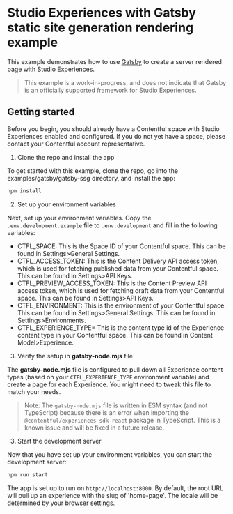 # Studio Experiences with Gatsby static site generation rendering example

This example demonstrates how to use [Gatsby](https://www.gatsbyjs.com/) to create a server rendered page with Studio Experiences.

> This example is a work-in-progress, and does not indicate that Gatsby is an officially supported framework for Studio Experiences. 

## Getting started

Before you begin, you should already have a Contentful space with Studio Experiences enabled and configured. If you do not yet have a space, please contact your Contentful account representative.

1. Clone the repo and install the app

To get started with this example, clone the repo, go into the examples/gatsby/gatsby-ssg directory, and install the app:

```bash
npm install
```

2. Set up your environment variables

Next, set up your environment variables. Copy the `.env.development.example` file to `.env.development` and fill in the following variables:

- CTFL_SPACE: This is the Space ID of your Contentful space. This can be found in Settings>General Settings.
- CTFL_ACCESS_TOKEN: This is the Content Delivery API access token, which is used for fetching published data from your Contentful space. This can be found in Settings>API Keys.
- CTFL_PREVIEW_ACCESS_TOKEN: This is the Content Preview API access token, which is used for fetching draft data from your Contentful space. This can be found in Settings>API Keys.
- CTFL_ENVIRONMENT: This is the environment of your Contentful space. This can be found in Settings>General Settings. This can be found in Settings>Environments.
- CTFL_EXPERIENCE_TYPE= This is the content type id of the Experience content type in your Contentful space. This can be found in Content Model>Experience.

3. Verify the setup in **gatsby-node.mjs** file

The **gatsby-node.mjs** file is configured to pull down all Experience content types (based on your `CTFL_EXPERIENCE_TYPE` environment variable) and create a page for each Experience. You might need to tweak this file to match your needs.

> Note: The `gatsby-node.mjs` file is written in ESM syntax (and not TypeScript) because there is an error when importing the `@contentful/experiences-sdk-react` package in TypeScript. This is a known issue and will be fixed in a future release.

3. Start the development server

Now that you have set up your environment variables, you can start the development server:

```bash
npm run start
```

The app is set up to run on `http://localhost:8000`. By default, the root URL will pull up an experience with the slug of 'home-page'. The locale will be determined by your browser settings.
